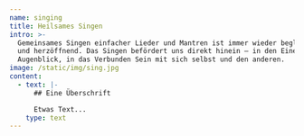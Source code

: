 ```yaml
---
name: singing
title: Heilsames Singen
intro: >-
  Gemeinsames Singen einfacher Lieder und Mantren ist immer wieder beglückend
  und herzöffnend. Das Singen befördert uns direkt hinein – in den Einen
  Augenblick, in das Verbunden Sein mit sich selbst und den anderen.
image: /static/img/sing.jpg
content:
  - text: |-
      ## Eine Überschrift

      Etwas Text...
    type: text
---
```


